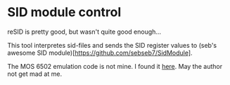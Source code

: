 SID module control
==================

reSID is pretty good, but wasn't quite good enough...

This tool interpretes sid-files and sends the SID register values to
(seb's awesome SID module)[https://github.com/sebseb7/SidModule].

The MOS 6502 emulation code is not mine. I found it
[here](http://svn.dslinux.org/viewvc/dslinux/branches/vendor/tinysid/sidengine.c?view=markup).
May the author not get mad at me.

